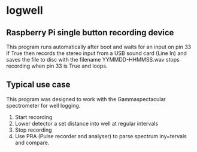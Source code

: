 # logwell

Raspberry Pi single button recording device
-------------------------------------------
This program runs automatically after boot and waits for an input on pin 33 
If True then records the stereo input from a USB sound card (Line In)
and saves the file to disc with the filename YYMMDD-HHMMSS.wav
stops recording when pin 33 is True and loops.

Typical use case
----------------
This program was designed to work with the Gammaspectacular spectrometer for well logging.
1) Start recording
2) Lower detector a set distance into well at regular intervals
3) Stop recording
4) Use PRA (Pulse recorder and analyser) to parse spectrum iny=tervals and compare.

